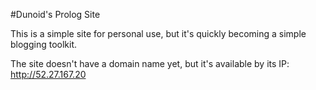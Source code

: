 #Dunoid's Prolog Site

This is a simple site for personal use, but it's quickly becoming a simple blogging toolkit.

The site doesn't have a domain name yet, but it's available by its IP: http://52.27.167.20